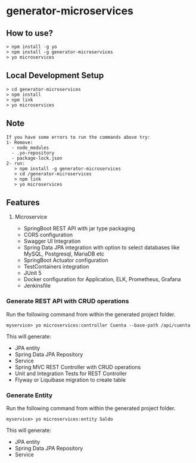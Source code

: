 # generator-microservices

## How to use?

```
> npm install -g yo
> npm install -g generator-microservices
> yo microservices
```
## Local Development Setup

```
> cd generator-microservices
> npm install 
> npm link
> yo microservices
```

## Note

```
If you have some errors to run the commands above try:
1- Remove:
  - node_modules
  - .yo-repository
  - package-lock.json
2- run:
   > npm install -g generator-microservices
   > cd /generator-microservices
   > npm link
   > yo microservices
```

## Features

1. Microservice

    * SpringBoot REST API with jar type packaging
    * CORS configuration
    * Swagger UI Integration
    * Spring Data JPA integration with option to select databases like MySQL, Postgresql, MariaDB etc
    * SpringBoot Actuator configuration
    * TestContainers integration
    * JUnit 5 
    * Docker configuration for Application, ELK, Prometheus, Grafana
    * Jenkinsfile

### Generate REST API with CRUD operations
Run the following command from within the generated project folder. 

`myservice> yo microservices:controller Cuenta --base-path /api/cuenta`

This will generate:
* JPA entity
* Spring Data JPA Repository
* Service
* Spring MVC REST Controller with CRUD operations
* Unit and Integration Tests for REST Controller
* Flyway or Liquibase migration to create table

### Generate Entity
Run the following command from within the generated project folder. 

`myservice> yo microservices:entity Saldo`

This will generate:
* JPA entity
* Spring Data JPA Repository
* Service

